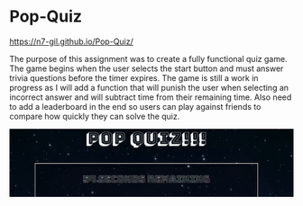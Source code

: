 # Pop-Quiz
https://n7-gil.github.io/Pop-Quiz/

The purpose of this assignment was to create a fully functional quiz game. The game begins when the user selects the start button and must answer trivia questions before the timer expires. The game is still a work in progress as I will add a function that will punish the user when selecting an incorrect answer and will subtract time from their remaining time. Also need to add a leaderboard in the end so users can play against friends to compare how quickly they can solve the quiz.

[Pop-Quiz]: https://github.com/n7-gil/Pop-Quiz

![Screenshot of completed web page.](assets/screenshot.PNG)
